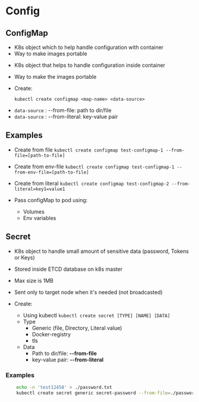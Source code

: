 # Config

## ConfigMap

- K8s object which to help handle configuration with container
- Way to make images portable
* K8s object that helps to handle configuration inside container
* Way to make the images portable
* Create:

    ```kubectl create configmap <map-name> <data-source>```

- ```data-source``` : --from-file: path to dir/file  
- ```data-source``` : --from-literal: key-value pair

## Examples

- Create from file
    ```kubectl create configmap test-configmap-1 --from-file=[path-to-file]```
- Create from env-file
    ```kubectl create configmap test-configmap-1 --from-env-file=[path-to-file]```
- Create from literal
    ```kubectl create configmap test-configmap-2 --from-literal=key1=value1```

- Pass configMap to pod using:
  - Volumes
  - Env variables

## Secret

- K8s object to handle small amount of sensitive data (password, Tokens or Keys)
- Stored inside ETCD database on k8s master
- Max size is 1MB
- Sent only to target node when it's needed (not broadcasted)

- Create:
  - Using kubectl
    ```kubectl create secret [TYPE] [NAME] [DATA] ```
  - Type
      - Generic (file, Directory, Literal value)
      - Docker-registry
      - tls
  - Data 
    - Path to dir/file:  **--from-file**
    - key-value pair: **--from-literal**

### Examples

```bash
    echo -n 'test12458' > ./password.txt
    kubectl create secret generic secret-password --from-file=./password.txt
```
